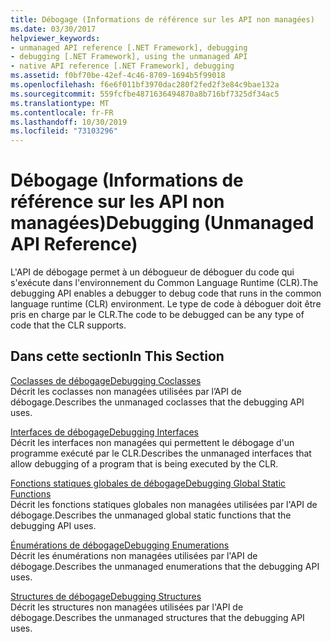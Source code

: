 ```yaml
---
title: Débogage (Informations de référence sur les API non managées)
ms.date: 03/30/2017
helpviewer_keywords:
- unmanaged API reference [.NET Framework], debugging
- debugging [.NET Framework], using the unmanaged API
- native API reference [.NET Framework], debugging
ms.assetid: f0bf70be-42ef-4c46-8709-1694b5f99018
ms.openlocfilehash: f6e6f011bf3970dac280f2fed2f3e84c9bae132a
ms.sourcegitcommit: 559fcfbe4871636494870a8b716bf7325df34ac5
ms.translationtype: MT
ms.contentlocale: fr-FR
ms.lasthandoff: 10/30/2019
ms.locfileid: "73103296"
---
```

# <a name="debugging-unmanaged-api-reference"></a><span data-ttu-id="56b0f-102">Débogage (Informations de référence sur les API non managées)</span><span class="sxs-lookup"><span data-stu-id="56b0f-102">Debugging (Unmanaged API Reference)</span></span>
<span data-ttu-id="56b0f-103">L'API de débogage permet à un débogueur de déboguer du code qui s'exécute dans l'environnement du Common Language Runtime (CLR).</span><span class="sxs-lookup"><span data-stu-id="56b0f-103">The debugging API enables a debugger to debug code that runs in the common language runtime (CLR) environment.</span></span> <span data-ttu-id="56b0f-104">Le type de code à déboguer doit être pris en charge par le CLR.</span><span class="sxs-lookup"><span data-stu-id="56b0f-104">The code to be debugged can be any type of code that the CLR supports.</span></span>  
  
## <a name="in-this-section"></a><span data-ttu-id="56b0f-105">Dans cette section</span><span class="sxs-lookup"><span data-stu-id="56b0f-105">In This Section</span></span>  
 [<span data-ttu-id="56b0f-106">Coclasses de débogage</span><span class="sxs-lookup"><span data-stu-id="56b0f-106">Debugging Coclasses</span></span>](../../../../docs/framework/unmanaged-api/debugging/debugging-coclasses.md)  
 <span data-ttu-id="56b0f-107">Décrit les coclasses non managées utilisées par l’API de débogage.</span><span class="sxs-lookup"><span data-stu-id="56b0f-107">Describes the unmanaged coclasses that the debugging API uses.</span></span>  
  
 [<span data-ttu-id="56b0f-108">Interfaces de débogage</span><span class="sxs-lookup"><span data-stu-id="56b0f-108">Debugging Interfaces</span></span>](../../../../docs/framework/unmanaged-api/debugging/debugging-interfaces.md)  
 <span data-ttu-id="56b0f-109">Décrit les interfaces non managées qui permettent le débogage d'un programme exécuté par le CLR.</span><span class="sxs-lookup"><span data-stu-id="56b0f-109">Describes the unmanaged interfaces that allow debugging of a program that is being executed by the CLR.</span></span>  
  
 [<span data-ttu-id="56b0f-110">Fonctions statiques globales de débogage</span><span class="sxs-lookup"><span data-stu-id="56b0f-110">Debugging Global Static Functions</span></span>](../../../../docs/framework/unmanaged-api/debugging/debugging-global-static-functions.md)  
 <span data-ttu-id="56b0f-111">Décrit les fonctions statiques globales non managées utilisées par l'API de débogage.</span><span class="sxs-lookup"><span data-stu-id="56b0f-111">Describes the unmanaged global static functions that the debugging API uses.</span></span>  
  
 [<span data-ttu-id="56b0f-112">Énumérations de débogage</span><span class="sxs-lookup"><span data-stu-id="56b0f-112">Debugging Enumerations</span></span>](../../../../docs/framework/unmanaged-api/debugging/debugging-enumerations.md)  
 <span data-ttu-id="56b0f-113">Décrit les énumérations non managées utilisées par l'API de débogage.</span><span class="sxs-lookup"><span data-stu-id="56b0f-113">Describes the unmanaged enumerations that the debugging API uses.</span></span>  
  
 [<span data-ttu-id="56b0f-114">Structures de débogage</span><span class="sxs-lookup"><span data-stu-id="56b0f-114">Debugging Structures</span></span>](../../../../docs/framework/unmanaged-api/debugging/debugging-structures.md)  
 <span data-ttu-id="56b0f-115">Décrit les structures non managées utilisées par l'API de débogage.</span><span class="sxs-lookup"><span data-stu-id="56b0f-115">Describes the unmanaged structures that the debugging API uses.</span></span>
